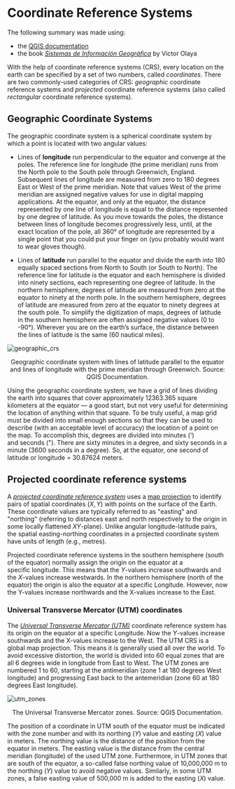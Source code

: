 # Coordinate Reference Systems


The following summary was made using:
+ the [QGIS documentation](https://docs.qgis.org/3.34/en/docs/gentle_gis_introduction/coordinate_reference_systems.html)
+ the book [*Sistemas de Información Geográfica*](https://volaya.github.io/libro-sig/) by Victor Olaya

With the help of coordinate reference systems (CRS), every location on the earth can be specified by a set of two numbers, called *coordinates*. There are two commonly-used categories of CRS: *geographic* coordinate reference systems and *projected* coordinate reference systems (also called *rectangular* coordinate reference systems).


## Geographic Coordinate Systems


The geographic coordinate system is a spherical coordinate system by which a point is located with two angular values:

- Lines of **longitude** run perpendicular to the equator and converge at the poles. The reference line for longitude (the prime meridian) runs from the North pole to the South pole through Greenwich, England. Subsequent lines of longitude are measured from zero to 180 degrees East or West of the prime meridian. Note that values West of the prime meridian are assigned negative values for use in digital mapping applications. At the equator, and only at the equator, the distance represented by one line of longitude is equal to the distance represented by one degree of latitude. As you move towards the poles, the distance between lines of longitude becomes progressively less, until, at the exact location of the pole, all 360° of longitude are represented by a single point that you could put your finger on (you probably would want to wear gloves though).

- Lines of **latitude** run parallel to the equator and divide the earth into 180 equally spaced sections from North to South (or South to North). The reference line for latitude is the equator and each hemisphere is divided into ninety sections, each representing one degree of latitude. In the northern hemisphere, degrees of latitude are measured from zero at the equator to ninety at the north pole. In the southern hemisphere, degrees of latitude are measured from zero at the equator to ninety degrees at the south pole. To simplify the digitization of maps, degrees of latitude in the southern hemisphere are often assigned negative values (0 to -90°). Wherever you are on the earth’s surface, the distance between the lines of latitude is the same (60 nautical miles).

![geographic_crs](../assets/geographic_crs.png)

<p style="text-align: center;">Geographic coordinate system with lines of latitude parallel to the equator and lines of longitude with the prime meridian through Greenwich. Source: QGIS Documentation.
</p>


Using the geographic coordinate system, we have a grid of lines dividing the earth into squares that cover approximately 12363.365 square kilometers at the equator — a good start, but not very useful for determining the location of anything within that square. To be truly useful, a map grid must be divided into small enough sections so that they can be used to describe (with an acceptable level of accuracy) the location of a point on the map. To accomplish this, degrees are divided into minutes (') and seconds ("). There are sixty minutes in a degree, and sixty seconds in a minute (3600 seconds in a degree). So, at the equator, one second of latitude or longitude = 30.87624 meters.


## Projected coordinate reference systems


A [*projected coordinate reference system*](https://en.wikipedia.org/wiki/Projected_coordinate_system) uses a [map projection](https://en.wikipedia.org/wiki/Map_projection) to identify pairs of spatial coordinates $(X,Y)$ with points on the surface of the Earth. These coordinate values are typically referred to as "easting" and "northing" (referring to distances east and north respectively to the origin in some locally flattened $XY$-plane). Unlike angular longitude-latitude pairs, the spatial easting-northing coordinates in a projected coordinate system have units of length (e.g., metres).
 
Projected coordinate reference systems in the southern hemisphere (south of the equator) normally assign the origin on the equator at a specific longitude. This means that the $Y$-values increase southwards and the $X$-values increase westwards. In the northern hemisphere (north of the equator) the origin is also the equator at a specific Longitude. However, now the Y-values increase northwards and the X-values increase to the East.


### Universal Transverse Mercator (UTM) coordinates


The [*Universal Transverse Mercator (UTM)*](https://en.wikipedia.org/wiki/Universal_Transverse_Mercator_coordinate_system) coordinate reference system has its origin on the equator at a specific Longitude. Now the $Y$-values increase southwards and the X-values increase to the West. The UTM CRS is a global map projection. This means it is generally used all over the world. To avoid excessive distortion, the world is divided into 60 equal zones that are all 6 degrees wide in longitude from East to West. The UTM zones are numbered 1 to 60, starting at the antimeridian (zone 1 at 180 degrees West longitude) and progressing East back to the antemeridian (zone 60 at 180 degrees East longitude).

![utm_zones](../assets/utm_zones.png)

<p style="text-align: center;">The Universal Transverse Mercator zones. Source: QGIS Documentation.
</p>


The position of a coordinate in UTM south of the equator must be indicated with the zone number and with its northing ($Y$) value and easting ($X$) value in meters. The northing value is the distance of the position from the equator in meters. The easting value is the distance from the central meridian (longitude) of the used UTM zone. Furthermore, in UTM zones that are south of the equator, a so-called false northing value of 10,000,000 m to the northing ($Y$) value to avoid negative values. Similarly, in some UTM zones, a false easting value of 500,000 m is added to the easting ($X$) value.

